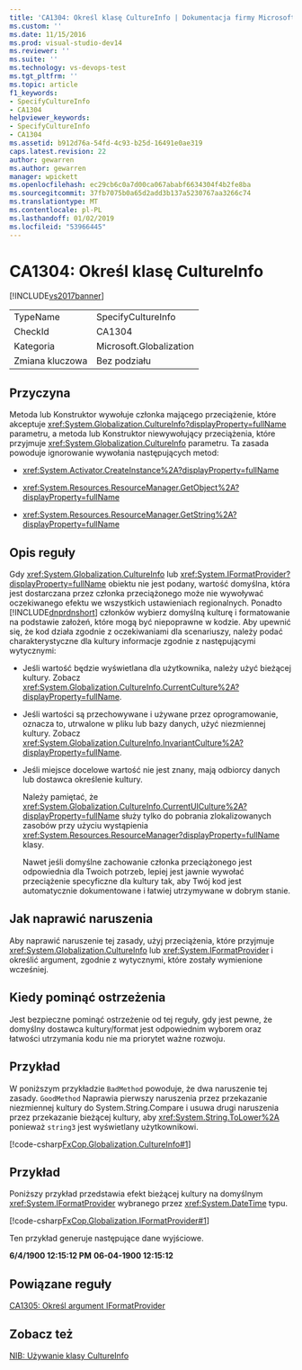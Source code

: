 ```yaml
---
title: 'CA1304: Określ klasę CultureInfo | Dokumentacja firmy Microsoft'
ms.custom: ''
ms.date: 11/15/2016
ms.prod: visual-studio-dev14
ms.reviewer: ''
ms.suite: ''
ms.technology: vs-devops-test
ms.tgt_pltfrm: ''
ms.topic: article
f1_keywords:
- SpecifyCultureInfo
- CA1304
helpviewer_keywords:
- SpecifyCultureInfo
- CA1304
ms.assetid: b912d76a-54fd-4c93-b25d-16491e0ae319
caps.latest.revision: 22
author: gewarren
ms.author: gewarren
manager: wpickett
ms.openlocfilehash: ec29cb6c0a7d00ca067ababf6634304f4b2fe8ba
ms.sourcegitcommit: 37fb7075b0a65d2add3b137a5230767aa3266c74
ms.translationtype: MT
ms.contentlocale: pl-PL
ms.lasthandoff: 01/02/2019
ms.locfileid: "53966445"
---
```

# <a name="ca1304-specify-cultureinfo"></a>CA1304: Określ klasę CultureInfo
[!INCLUDE[vs2017banner](../includes/vs2017banner.md)]

|||
|-|-|
|TypeName|SpecifyCultureInfo|
|CheckId|CA1304|
|Kategoria|Microsoft.Globalization|
|Zmiana kluczowa|Bez podziału|

## <a name="cause"></a>Przyczyna
 Metoda lub Konstruktor wywołuje członka mającego przeciążenie, które akceptuje <xref:System.Globalization.CultureInfo?displayProperty=fullName> parametru, a metoda lub Konstruktor niewywołujący przeciążenia, które przyjmuje <xref:System.Globalization.CultureInfo> parametru. Ta zasada powoduje ignorowanie wywołania następujących metod:

-   <xref:System.Activator.CreateInstance%2A?displayProperty=fullName>

-   <xref:System.Resources.ResourceManager.GetObject%2A?displayProperty=fullName>

-   <xref:System.Resources.ResourceManager.GetString%2A?displayProperty=fullName>

## <a name="rule-description"></a>Opis reguły
 Gdy <xref:System.Globalization.CultureInfo> lub <xref:System.IFormatProvider?displayProperty=fullName> obiektu nie jest podany, wartość domyślna, która jest dostarczana przez członka przeciążonego może nie wywoływać oczekiwanego efektu we wszystkich ustawieniach regionalnych. Ponadto [!INCLUDE[dnprdnshort](../includes/dnprdnshort-md.md)] członków wybierz domyślną kulturę i formatowanie na podstawie założeń, które mogą być niepoprawne w kodzie. Aby upewnić się, że kod działa zgodnie z oczekiwaniami dla scenariuszy, należy podać charakterystyczne dla kultury informacje zgodnie z następującymi wytycznymi:

- Jeśli wartość będzie wyświetlana dla użytkownika, należy użyć bieżącej kultury. Zobacz <xref:System.Globalization.CultureInfo.CurrentCulture%2A?displayProperty=fullName>.

- Jeśli wartości są przechowywane i używane przez oprogramowanie, oznacza to, utrwalone w pliku lub bazy danych, użyć niezmiennej kultury. Zobacz <xref:System.Globalization.CultureInfo.InvariantCulture%2A?displayProperty=fullName>.

- Jeśli miejsce docelowe wartość nie jest znany, mają odbiorcy danych lub dostawca określenie kultury.

  Należy pamiętać, że <xref:System.Globalization.CultureInfo.CurrentUICulture%2A?displayProperty=fullName> służy tylko do pobrania zlokalizowanych zasobów przy użyciu wystąpienia <xref:System.Resources.ResourceManager?displayProperty=fullName> klasy.

  Nawet jeśli domyślne zachowanie członka przeciążonego jest odpowiednia dla Twoich potrzeb, lepiej jest jawnie wywołać przeciążenie specyficzne dla kultury tak, aby Twój kod jest automatycznie dokumentowane i łatwiej utrzymywane w dobrym stanie.

## <a name="how-to-fix-violations"></a>Jak naprawić naruszenia
 Aby naprawić naruszenie tej zasady, użyj przeciążenia, które przyjmuje <xref:System.Globalization.CultureInfo> lub <xref:System.IFormatProvider> i określić argument, zgodnie z wytycznymi, które zostały wymienione wcześniej.

## <a name="when-to-suppress-warnings"></a>Kiedy pominąć ostrzeżenia
 Jest bezpieczne pominąć ostrzeżenie od tej reguły, gdy jest pewne, że domyślny dostawca kultury/format jest odpowiednim wyborem oraz łatwości utrzymania kodu nie ma priorytet ważne rozwoju.

## <a name="example"></a>Przykład
 W poniższym przykładzie `BadMethod` powoduje, że dwa naruszenie tej zasady. `GoodMethod` Naprawia pierwszy naruszenia przez przekazanie niezmiennej kultury do System.String.Compare i usuwa drugi naruszenia przez przekazanie bieżącej kultury, aby <xref:System.String.ToLower%2A> ponieważ `string3` jest wyświetlany użytkownikowi.

 [!code-csharp[FxCop.Globalization.CultureInfo#1](../snippets/csharp/VS_Snippets_CodeAnalysis/FxCop.Globalization.CultureInfo/cs/FxCop.Globalization.CultureInfo.cs#1)]

## <a name="example"></a>Przykład
 Poniższy przykład przedstawia efekt bieżącej kultury na domyślnym <xref:System.IFormatProvider> wybranego przez <xref:System.DateTime> typu.

 [!code-csharp[FxCop.Globalization.IFormatProvider#1](../snippets/csharp/VS_Snippets_CodeAnalysis/FxCop.Globalization.IFormatProvider/cs/FxCop.Globalization.IFormatProvider.cs#1)]

 Ten przykład generuje następujące dane wyjściowe.

 **6/4/1900 12:15:12 PM**
**06-04-1900 12:15:12**
## <a name="related-rules"></a>Powiązane reguły
 [CA1305: Określ argument IFormatProvider](../code-quality/ca1305-specify-iformatprovider.md)

## <a name="see-also"></a>Zobacz też
 [NIB: Używanie klasy CultureInfo](http://msdn.microsoft.com/en-us/d4329e34-64c3-4d1e-8c73-5b0ee626ba7a)
